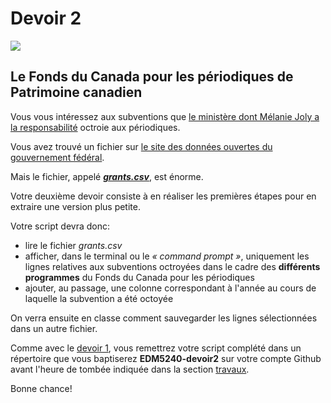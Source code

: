 # Devoir 2

![](assets/melaniejoly.jpg)

## Le Fonds du Canada pour les périodiques de Patrimoine canadien

Vous vous intéressez aux subventions que [le ministère dont Mélanie Joly a la responsabilité](https://www.canada.ca/fr/patrimoine-canadien.html) octroie aux périodiques.

Vous avez trouvé un fichier sur [le site des données ouvertes du gouvernement fédéral](https://ouvert.canada.ca/data/fr/dataset/432527ab-7aac-45b5-81d6-7597107a7013).

Mais le fichier, appelé [**_grants.csv_**](https://www.dropbox.com/s/7lvdiuz24firmw0/grants.csv?dl=0), est énorme.

Votre deuxième devoir consiste à en réaliser les premières étapes pour en extraire une version plus petite.

Votre script devra donc:

- lire le fichier *grants.csv*
- afficher, dans le terminal ou le *«&nbsp;command prompt&nbsp;»*, uniquement les lignes relatives aux subventions octroyées dans le cadre des **différents programmes** du Fonds du Canada pour les périodiques
- ajouter, au passage, une colonne correspondant à l'année au cours de laquelle la subvention a été octoyée

On verra ensuite en classe comment sauvegarder les lignes sélectionnées dans un autre fichier.

Comme avec le [devoir 1](devoir1.md), vous remettrez votre script complété dans un répertoire que vous baptiserez **EDM5240-devoir2** sur votre compte Github avant l'heure de tombée indiquée dans la section [travaux](travaux.md#devoir-2---mélanie-joly).

Bonne chance!
